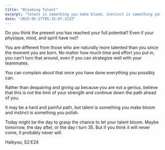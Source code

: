 ```yaml
---
title: "Blooming Talent"
excerpt: "Talent is something you make bloom, instinct is something you polish"
date: "2025-05-27T05:35:07.322Z"
---
```


Do you think the present you has reached your full potential? Even if your physique, mind, and spirit have not?

You are different from those who are naturally more talented than you since the moment you are born. No matter how much time and effort you put in, you can't turn that around, even if you can strategize well with your teammates.

You can complain about that once you have done everything you possibly can.

Rather than despairing and giving up because you are not a genius, believe that this is not the limit of your strength and continue down the path ahead of you.

It may be a hard and painful path, but talent is something you make bloom and instinct is something you polish.

Today might be the day to grasp the chance to let your talent bloom. Maybe tomorrow, the day after, or the day I turn 35. But if you think it will never come, it probably never will.

Haikyuu, S2:E24
